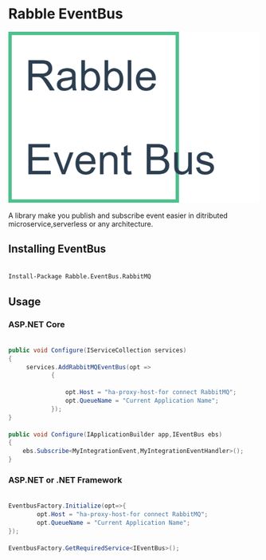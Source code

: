 # Rabble EventBus

![logo](logo.png)

A library make you publish and subscribe event easier in ditributed microservice,serverless or any architecture.

## Installing EventBus

``` cmd

Install-Package Rabble.EventBus.RabbitMQ

```

## Usage

### ASP.NET Core

``` csharp

public void Configure(IServiceCollection services)
{
     services.AddRabbitMQEventBus(opt =>
            {

                opt.Host = "ha-proxy-host-for connect RabbitMQ";
                opt.QueueName = "Current Application Name";
            });
}

public void Configure(IApplicationBuilder app,IEventBus ebs)
{
    ebs.Subscribe<MyIntegrationEvent,MyIntegrationEventHandler>();
}

```

### ASP.NET or .NET Framework

``` csharp

EventbusFactory.Initialize(opt=>{
		opt.Host = "ha-proxy-host-for connect RabbitMQ";
        opt.QueueName = "Current Application Name";
});

EventbusFactory.GetRequiredService<IEventBus>();

```